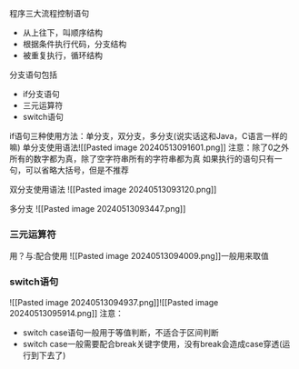 程序三大流程控制语句
- 从上往下，叫顺序结构
- 根据条件执行代码，分支结构
- 被重复执行，循环结构

分支语句包括
- if分支语句
- 三元运算符
- switch语句


if语句三种使用方法：单分支，双分支，多分支(说实话这和Java，C语言一样的嘛)
单分支使用语法![[Pasted image 20240513091601.png]]
注意：除了0之外所有的数字都为真，除了空字符串所有的字符串都为真
如果执行的语句只有一句，可以省略大括号，但是不推荐

双分支使用语法
![[Pasted image 20240513093120.png]]

多分支
![[Pasted image 20240513093447.png]]

### 三元运算符
用？与:配合使用
![[Pasted image 20240513094009.png]]一般用来取值


### switch语句
![[Pasted image 20240513094937.png]]![[Pasted image 20240513095914.png]]
注意：
- switch case语句一般用于等值判断，不适合于区间判断
- switch case一般需要配合break关键字使用，没有break会造成case穿透(运行到下去了)
